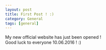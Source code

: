 ```yaml
---
layout: post
title: First Post ! :)
category: General
tags: [general]
---
```


My new official website has just been opened ! <br>
Good luck to everyone 10.06.2016 ! :)
